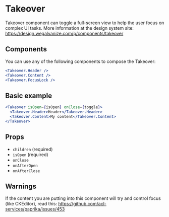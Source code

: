# Takeover

Takeover component can toggle a full-screen view to help the user focus on complex UI tasks.
More information at the design system site: https://design.wegalvanize.com/p/components/takeover

## Components

You can use any of the following components to compose the Takeover:

```jsx
<Takeover.Header />
<Takeover.Content />
<Takeover.FocusLock />
```

## Basic example

```jsx
<Takeover isOpen={isOpen} onClose={toggle}>
  <Takeover.Header>Header</Takeover.Header>
  <Takeover.Content>My content</Takeover.Content>
</Takeover>
```

## Props

- `children` (required)
- `isOpen` (required)
- `onClose`
- `onAfterOpen`
- `onAfterClose`

## Warnings

If the content you are putting into this component will try and control focus (like CKEditor), read this: https://github.com/acl-services/paprika/issues/453
